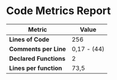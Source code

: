 # Code Metrics Report

| Metric                          | Value       |
|---------------------------------|-------------|
| **Lines of Code**               | 256         |
| **Comments per Line**           | 0,17 - (44) |
| **Declared Functions**          | 2           |
| **Lines per function**          | 73,5        |


